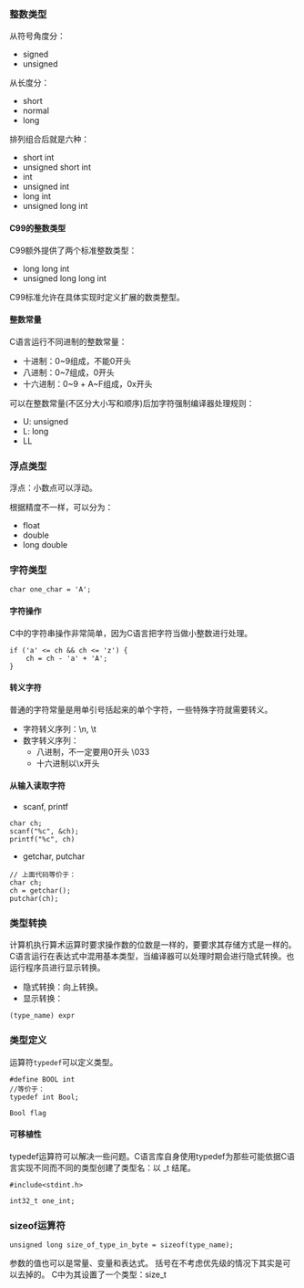 <!--
author: 刘青
date: 2017-1-28
title: 基本类型
type: note
source: C语言程序设计：现代方法-基本类型
tags: 
category: clang/c_programming
status: publish
summary: 
-->

### 整数类型

从符号角度分：
- signed
- unsigned

从长度分：
- short
- normal
- long

排列组合后就是六种：
- short int
- unsigned short int
- int 
- unsigned int
- long int
- unsigned long int

#### C99的整数类型
C99额外提供了两个标准整数类型：
- long long int
- unsigned long long int

C99标准允许在具体实现时定义扩展的数类整型。

#### 整数常量
C语言运行不同进制的整数常量：
- 十进制：0~9组成，不能0开头
- 八进制：0~7组成，0开头
- 十六进制：0~9 + A~F组成，0x开头

可以在整数常量(不区分大小写和顺序)后加字符强制编译器处理规则：
- U: unsigned
- L: long
- LL

### 浮点类型

浮点：小数点可以浮动。

根据精度不一样，可以分为：
- float
- double
- long double

### 字符类型
```
char one_char = 'A';
```

#### 字符操作
C中的字符串操作非常简单，因为C语言把字符当做小整数进行处理。
```
if ('a' <= ch && ch <= 'z') {
    ch = ch - 'a' + 'A';    
}
```

#### 转义字符
普通的字符常量是用单引号括起来的单个字符，一些特殊字符就需要转义。
- 字符转义序列：\n, \t
- 数字转义序列：
    - 八进制，不一定要用0开头 \033
    - 十六进制以\x开头

#### 从输入读取字符
- scanf, printf

```
char ch;
scanf("%c", &ch);
printf("%c", ch)
```
- getchar, putchar

```
// 上面代码等价于：
char ch;
ch = getchar();
putchar(ch);
```


### 类型转换
计算机执行算术运算时要求操作数的位数是一样的，要要求其存储方式是一样的。C语言运行在表达式中混用基本类型，当编译器可以处理时期会进行隐式转换。也运行程序员进行显示转换。
- 隐式转换：向上转换。
- 显示转换：

```
(type_name) expr
```

### 类型定义
运算符`typedef`可以定义类型。
```
#define BOOL int
//等价于：
typedef int Bool;

Bool flag
```
#### 可移植性
typedef运算符可以解决一些问题。C语言库自身使用typedef为那些可能依据C语言实现不同而不同的类型创建了类型名：以 _t 结尾。
```
#include<stdint.h>

int32_t one_int;
```

### sizeof运算符

```
unsigned long size_of_type_in_byte = sizeof(type_name);
```

参数的值也可以是常量、变量和表达式。
括号在不考虑优先级的情况下其实是可以去掉的。
C中为其设置了一个类型：size_t

